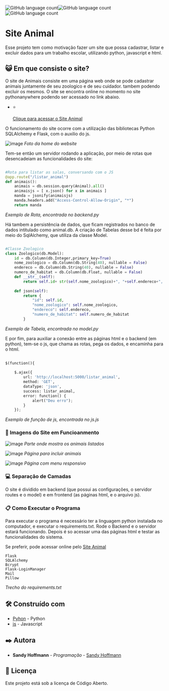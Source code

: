  <img alt="GitHub language count" src="https://img.shields.io/badge/python-v3.7-purple"><img alt="GitHub language count" src="https://img.shields.io/badge/flask-v1.1.1-purple"><img alt="GitHub language count" src="https://img.shields.io/badge/Code-Open%20Source-purple">
<h1>Site Animal</h1>

Esse projeto tem como motivação fazer um site que possa cadastrar, listar e excluir dados para um trabalho escolar, utilizando python, javascript e html.

## 😺 Em que consiste o site?

O site de Animais consiste em uma página web onde se pode cadastrar animais juntamente de seu zoologico e de seu cuidador. tambem podendo excluir os mesmos. O site se encontra online no momento no site pythonanywhere podendo ser acessado no link abaixo.

* :star: <p><a href="http://sandyhoffmann.pythonanywhere.com/html/home.html">Clique para acessar o Site Animal</a></p>

O funcionamento do site ocorre com a utilização das bibliotecas Python SQLAlchemy  e Flask, com o auxilio do js.

![image](https://user-images.githubusercontent.com/60969091/111725963-c5a5d580-8846-11eb-8672-4cde7da30017.png)
<i>Foto da home do website</i>

Tem-se então um servidor rodando a aplicação, por meio de rotas que desencadeiam as funcionalidades do site:

~~~python

#Rota para listar as salas, conversando com o JS
@app.route("/listar_animal")
def animais():
    animais = db.session.query(Animal).all()
    animaisjs = [ x.json() for x in animais ]
    manda = jsonify(animaisjs)
    manda.headers.add("Access-Control-Allow-Origin", "*") 
    return manda

~~~
<i>Exemplo de Rota, encontrada no backend.py</i>

Há tambem a persistência de dados, que ficam registrados no banco de dados intitulado como animal.db.
A criação de Tabelas desse bd é feita por meio do SqlAlchemy, que utiliza da classe Model.

~~~python

#Classe Zoologico
class Zoologico(db.Model):
    id = db.Column(db.Integer,primary_key=True)
    nome_zoologico = db.Column(db.String(40), nullable = False)
    endereco = db.Column(db.String(40), nullable = False)
    numero_de_habitat = db.Column(db.Float, nullable = False)
    def __str__(self):
        return self.id+ str(self.nome_zoologico)+", "+self.endereco+", "+str(self.numero_de_habitat)
    
    def json(self):
        return {
            "id": self.id,
            "nome_zoologico": self.nome_zoologico,
            "endereco": self.endereco,
            "numero_de_habitat": self.numero_de_habitat
        }
~~~
<i>Exemplo de Tabela, encontrada no model.py</i>

E por fim, para auxiliar a conexão entre as páginas html e o backend (em python), tem-se o js, que chama as rotas, pega os dados, e encaminha para o html.

~~~python
  
$(function(){ 
    
    $.ajax({
        url: 'http://localhost:5000/listar_animal',
        method: 'GET',
        dataType: 'json', 
        success: listar_animal, 
        error: function() {
            alert("Deu erro");
        }
    });
~~~
<i>Exemplo de função de js, encontrada no js.js</i>

### 🔗 Imagens do Site em Funcioanmento

![image](https://user-images.githubusercontent.com/60969091/111726404-ac515900-8847-11eb-89bf-2fb5ac272877.png)
<i>Parte onde mostra os animais listados</i>

![image](https://user-images.githubusercontent.com/60969091/111726618-0d792c80-8848-11eb-832a-46f90969e904.png)
<i>Página para incluir animais</i>

![image](https://user-images.githubusercontent.com/60969091/111726693-313c7280-8848-11eb-922d-f8e8fd7810f0.png)
<i>Página com menu responsivo</i>

### 💻 Separação de Camadas

O site é dividido em backend (que possui as configurações, o servidor routes e o model) e em frontend (as páginas html, e o arquivo js).

### 📋 Como Executar o Programa

Para executar o programa é necessário ter a linguagem python instalada no computador, e executar o requirements.txt.
Rode o Backend e o servidor estará funcionando. Depois é so acessar uma das páginas html e testar as funcionalidades do sistema.

Se preferir, pode acessar online pelo <a href="http://sandyhoffmann.pythonanywhere.com/html/home.html">Site Animal</a>

```
Flask
SQLAlchemy
Bcrypt
Flask-LoginManager
Mail
Pillow
```
<i>Trecho do requirements.txt</i>


## 🛠️ Construído com

* [Pyhon](https://www.python.org/) - Python
* [js](https://developer.mozilla.org/pt-BR/docs/Web/JavaScript) - Javascript

## ✒️ Autora

* **Sandy Hoffmann** - *Programação* - [Sandy Hoffmann](https://github.com/SandyHoffmann)

## 📄 Licença

Este projeto está sob a licença de Código Aberto.
